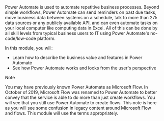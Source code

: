 Power Automate is used to automate repetitive business processes. Beyond simple workflows, Power Automate can send reminders on past due tasks, move business data between systems on a schedule, talk to more than 275 data sources or any publicly available API, and can even automate tasks on your local computer like computing data in Excel. All of this can be done by all skill levels from typical business users to IT using Power Automate's no-code/low-code platform.

In this module, you will:

- Learn how to describe the business value and features in Power Automate
- See how Power Automate works and looks from the user's perspective

> [!NOTE]
> You may have previously known Power Automate as Microsoft Flow. In October of 2019, Microsoft Flow was renamed to Power Automate to better convey that the service is able to do more than just create workflows. You will see that you still use Power Automate to create flows. This note is here as you will see some confusion in legacy content around Microsoft Flow and flows. This module will use the terms appropriately.

 